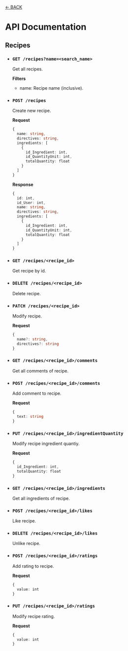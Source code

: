 [← BACK](./README.md)

# API Documentation

## Recipes

- ### `GET /recipes?name=<search_name>`
  Get all recipes.

  **Filters**

  - name: Recipe name (inclusive).

- ### `POST /recipes`
  Create new recipe.

  **Request**

  ```ts
  {
    name: string,
    directives: string,
    ingredients: [
      {
        id_Ingredient: int,
        id_QuantityUnit: int,
        totalQuantity: float
      }
    ]
  }
  ```

  **Response**

  ```ts
  {
    id: int,
    id_User: int,
    name: string,
    directives: string,
    ingredients: [
      {
        id_Ingredient: int,
        id_QuantityUnit: int,
        totalQuantity: float
      }
    ]
  }
  ```

- ### `GET /recipes/<recipe_id>`
  Get recipe by id.

- ### `DELETE /recipes/<recipe_id>`
  Delete recipe.

- ### `PATCH /recipes/<recipe_id>`
  Modify recipe.

  **Request**

  ```ts
  {
    name?: string,
    directives?: string
  }
  ```

- ### `GET /recipes/<recipe_id>/comments`
  Get all comments of recipe.

- ### `POST /recipes/<recipe_id>/comments`
  Add comment to recipe.

  **Request**

  ```ts
  {
    text: string
  }
  ```

- ### `PUT /recipes/<recipe_id>/ingredientQuantity`
  Modify recipe ingredient quantiy.

  **Request**

  ```ts
  {
    id_Ingredient: int,
    totalQuantity: float
  }
  ```

- ### `GET /recipes/<recipe_id>/ingredients`
  Get all ingredients of recipe.

- ### `POST /recipes/<recipe_id>/likes`
  Like recipe.

- ### `DELETE /recipes/<recipe_id>/likes`
  Unlike recipe.

- ### `POST /recipes/<recipe_id>/ratings`
  Add rating to recipe.

  **Request**

  ```ts
  {
    value: int
  }
  ```

- ### `PUT /recipes/<recipe_id>/ratings`
  Modify recipe rating.

  **Request**

  ```ts
  {
    value: int
  }
  ```
